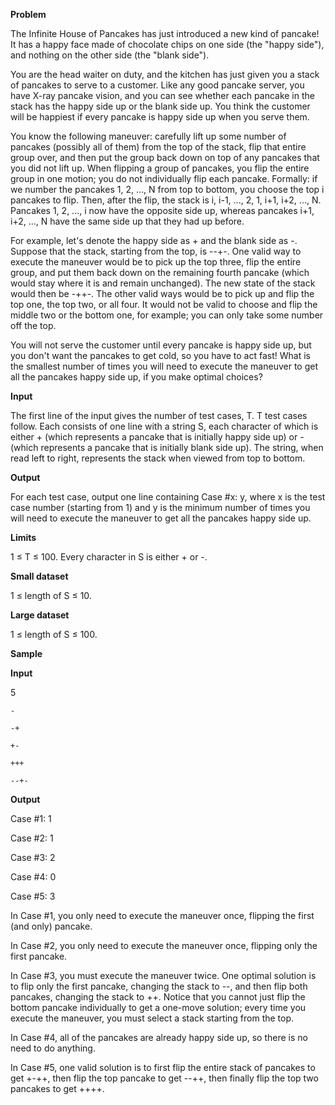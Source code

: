 **Problem**

The Infinite House of Pancakes has just introduced a new kind of pancake! It has a happy face made of chocolate chips on one side (the "happy side"), and nothing on the other side (the "blank side").

You are the head waiter on duty, and the kitchen has just given you a stack of pancakes to serve to a customer. Like any good pancake server, you have X-ray pancake vision, and you can see whether each pancake in the stack has the happy side up or the blank side up. You think the customer will be happiest if every pancake is happy side up when you serve them.

You know the following maneuver: carefully lift up some number of pancakes (possibly all of them) from the top of the stack, flip that entire group over, and then put the group back down on top of any pancakes that you did not lift up. When flipping a group of pancakes, you flip the entire group in one motion; you do not individually flip each pancake. Formally: if we number the pancakes 1, 2, ..., N from top to bottom, you choose the top i pancakes to flip. Then, after the flip, the stack is i, i-1, ..., 2, 1, i+1, i+2, ..., N. Pancakes 1, 2, ..., i now have the opposite side up, whereas pancakes i+1, i+2, ..., N have the same side up that they had up before.

For example, let's denote the happy side as + and the blank side as -. Suppose that the stack, starting from the top, is --+-. One valid way to execute the maneuver would be to pick up the top three, flip the entire group, and put them back down on the remaining fourth pancake (which would stay where it is and remain unchanged). The new state of the stack would then be -++-. The other valid ways would be to pick up and flip the top one, the top two, or all four. It would not be valid to choose and flip the middle two or the bottom one, for example; you can only take some number off the top.

You will not serve the customer until every pancake is happy side up, but you don't want the pancakes to get cold, so you have to act fast! What is the smallest number of times you will need to execute the maneuver to get all the pancakes happy side up, if you make optimal choices?

**Input**

The first line of the input gives the number of test cases, T. T test cases follow. Each consists of one line with a string S, each character of which is either + (which represents a pancake that is initially happy side up) or - (which represents a pancake that is initially blank side up). The string, when read left to right, represents the stack when viewed from top to bottom.

**Output**

For each test case, output one line containing Case #x: y, where x is the test case number (starting from 1) and y is the minimum number of times you will need to execute the maneuver to get all the pancakes happy side up.

**Limits**

1 ≤ T ≤ 100.
Every character in S is either + or -.

**Small dataset**

1 ≤ length of S ≤ 10.

**Large dataset**

1 ≤ length of S ≤ 100.

**Sample**

**Input** 
 	
5

`-`

`-+`

`+-`

`+++`

`--+-`

**Output**

Case #1: 1

Case #2: 1

Case #3: 2

Case #4: 0

Case #5: 3

In Case #1, you only need to execute the maneuver once, flipping the first (and only) pancake.

In Case #2, you only need to execute the maneuver once, flipping only the first pancake.

In Case #3, you must execute the maneuver twice. One optimal solution is to flip only the first pancake, changing the stack to --, and then flip both pancakes, changing the stack to ++. Notice that you cannot just flip the bottom pancake individually to get a one-move solution; every time you execute the maneuver, you must select a stack starting from the top.

In Case #4, all of the pancakes are already happy side up, so there is no need to do anything.

In Case #5, one valid solution is to first flip the entire stack of pancakes to get +-++, then flip the top pancake to get --++, then finally flip the top two pancakes to get ++++.